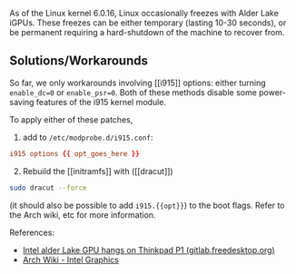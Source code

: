 As of the Linux kernel 6.0.16, Linux occasionally freezes with Alder Lake iGPUs.
These freezes can be either temporary (lasting 10-30 seconds), or be permanent requiring a hard-shutdown of the machine to recover from.

## Solutions/Workarounds

So far, we only workarounds involving [[i915]] options: either turning `enable_dc=0` or `enable_psr=0`. Both of these methods disable some power-saving features of the i915 kernel module.

To apply either of these patches, 

1. add to `/etc/modprobe.d/i915.conf`:
```conf
i915 options {{ opt_goes_here }}
```

2. Rebuild the [[initramfs]] with ([[dracut]])
```bash
sudo dracut --force
```

(it should also be possible to add `i915.{{opt}}`) to the boot flags. Refer to the Arch wiki, etc for more information.

References:
- [Intel alder Lake GPU hangs on Thinkpad P1 (gitlab.freedesktop.org)](https://gitlab.freedesktop.org/drm/intel/-/issues/6757)
- [Arch Wiki - Intel Graphics](https://wiki.archlinux.org/title/intel_graphics)

